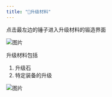 ```yaml
---
title: "💫升级材料"
---
```


点击最左边的锤子进入升级材料的锻造界面

![图片](https://pic.imgdb.cn/item/66582029d9c307b7e940f31b.webp)

升级材料包括
1. 升级石
2. 特定装备的升级

![图片](https://pic.imgdb.cn/item/6658202ad9c307b7e940f36b.webp)
